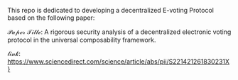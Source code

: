  This repo is dedicated to developing a decentralized E-voting Protocol based on the following paper:

$\mathcal{Paper~Title}$: A rigorous security analysis of a decentralized electronic voting protocol in the universal composability framework.

$\mathcal{link:}$ https://www.sciencedirect.com/science/article/abs/pii/S221421261830231X}
 


